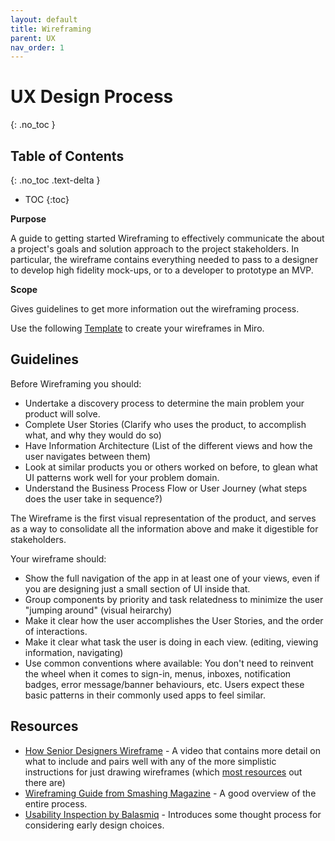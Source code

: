```yaml
---
layout: default
title: Wireframing
parent: UX
nav_order: 1
---
```


# UX Design Process
{: .no_toc }

## Table of Contents
{: .no_toc .text-delta }

- TOC
{:toc}

**Purpose**

A guide to getting started Wireframing to effectively communicate the about a project's goals and solution approach to the project stakeholders. In particular, the wireframe contains everything needed to pass to a designer to develop high fidelity mock-ups, or to a developer to prototype an MVP.

**Scope**

Gives guidelines to get more information out the wireframing process.

Use the following [Template](https://miro.com/app/board/uXjVOwU08tA=/) to create your wireframes in Miro.

## Guidelines

Before Wireframing you should:
  * Undertake a discovery process to determine the main problem your product will solve.
  * Complete User Stories (Clarify who uses the product, to accomplish what, and why they would do so)
  * Have Information Architecture (List of the different views and how the user navigates between them)
  * Look at similar products you or others worked on before, to glean what UI patterns work well for your problem domain.
  * Understand the Business Process Flow or User Journey (what steps does the user take in sequence?)

The Wireframe is the first visual representation of the product, and serves as a way to consolidate all the information above and make it digestible for stakeholders.

Your wireframe should:
  * Show the full navigation of the app in at least one of your views, even if you are designing just a small section of UI inside that.
  * Group components by priority and task relatedness to minimize the user "jumping around" (visual heirarchy)
  * Make it clear how the user accomplishes the User Stories, and the order of interactions.
  * Make it clear what task the user is doing in each view. (editing, viewing information, navigating)
  * Use common conventions where available: You don't need to reinvent the wheel when it comes to sign-in, menus, inboxes, notification badges, error message/banner behaviours, etc. Users expect these basic patterns in their commonly used apps to feel similar.

## Resources

* [How Senior Designers Wireframe](https://youtu.be/66m1adPbHJk) - A video that contains more detail on what to include and pairs well with any of the more simplistic instructions for just drawing wireframes (which [most resources](https://www.smashingmagazine.com/2020/04/wireframe-design-success/) out there are)
* [Wireframing Guide from Smashing Magazine](https://www.smashingmagazine.com/2018/03/guide-wireframing-prototyping/) - A good overview of the entire process.
* [Usability Inspection by Balasmiq](https://balsamiq.com/learn/articles/usability-inspection/) - Introduces some thought process for considering early design choices.
